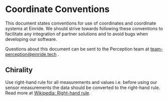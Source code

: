 # Coordinate Conventions

This document states conventions for use of coordinates and coordinate
systems at Einride. We should strive towards following these conventions
to facilitate any integration of partner solutions and to avoid bugs
when developing our software.

Questions about this document can be sent to the Perception team at
team-perception@einride.tech .

## Chirality

Use right-hand rule for all measurements and values i.e. before using
our sensor measurements the data should be converted to the right-hand
rule. Read more at [Wikipedia: Right-hand rule](https://en.wikipedia.org/wiki/Right-hand_rule).
